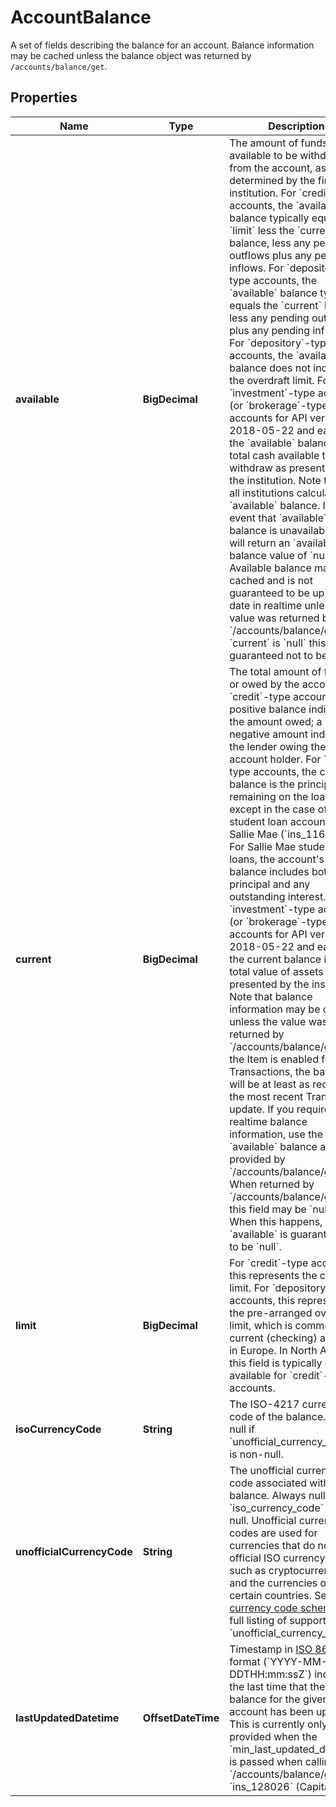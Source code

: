 

# AccountBalance

A set of fields describing the balance for an account. Balance information may be cached unless the balance object was returned by `/accounts/balance/get`.

## Properties

| Name | Type | Description | Notes |
|------------ | ------------- | ------------- | -------------|
|**available** | **BigDecimal** | The amount of funds available to be withdrawn from the account, as determined by the financial institution.  For &#x60;credit&#x60;-type accounts, the &#x60;available&#x60; balance typically equals the &#x60;limit&#x60; less the &#x60;current&#x60; balance, less any pending outflows plus any pending inflows.  For &#x60;depository&#x60;-type accounts, the &#x60;available&#x60; balance typically equals the &#x60;current&#x60; balance less any pending outflows plus any pending inflows. For &#x60;depository&#x60;-type accounts, the &#x60;available&#x60; balance does not include the overdraft limit.  For &#x60;investment&#x60;-type accounts (or &#x60;brokerage&#x60;-type accounts for API versions 2018-05-22 and earlier), the &#x60;available&#x60; balance is the total cash available to withdraw as presented by the institution.  Note that not all institutions calculate the &#x60;available&#x60;  balance. In the event that &#x60;available&#x60; balance is unavailable, Plaid will return an &#x60;available&#x60; balance value of &#x60;null&#x60;.  Available balance may be cached and is not guaranteed to be up-to-date in realtime unless the value was returned by &#x60;/accounts/balance/get&#x60;.  If &#x60;current&#x60; is &#x60;null&#x60; this field is guaranteed not to be &#x60;null&#x60;. |  |
|**current** | **BigDecimal** | The total amount of funds in or owed by the account.  For &#x60;credit&#x60;-type accounts, a positive balance indicates the amount owed; a negative amount indicates the lender owing the account holder.  For &#x60;loan&#x60;-type accounts, the current balance is the principal remaining on the loan, except in the case of student loan accounts at Sallie Mae (&#x60;ins_116944&#x60;). For Sallie Mae student loans, the account&#39;s balance includes both principal and any outstanding interest.  For &#x60;investment&#x60;-type accounts (or &#x60;brokerage&#x60;-type accounts for API versions 2018-05-22 and earlier), the current balance is the total value of assets as presented by the institution.  Note that balance information may be cached unless the value was returned by &#x60;/accounts/balance/get&#x60;; if the Item is enabled for Transactions, the balance will be at least as recent as the most recent Transaction update. If you require realtime balance information, use the &#x60;available&#x60; balance as provided by &#x60;/accounts/balance/get&#x60;.  When returned by &#x60;/accounts/balance/get&#x60;, this field may be &#x60;null&#x60;. When this happens, &#x60;available&#x60; is guaranteed not to be &#x60;null&#x60;. |  |
|**limit** | **BigDecimal** | For &#x60;credit&#x60;-type accounts, this represents the credit limit.  For &#x60;depository&#x60;-type accounts, this represents the pre-arranged overdraft limit, which is common for current (checking) accounts in Europe.  In North America, this field is typically only available for &#x60;credit&#x60;-type accounts. |  |
|**isoCurrencyCode** | **String** | The ISO-4217 currency code of the balance. Always null if &#x60;unofficial_currency_code&#x60; is non-null. |  |
|**unofficialCurrencyCode** | **String** | The unofficial currency code associated with the balance. Always null if &#x60;iso_currency_code&#x60; is non-null. Unofficial currency codes are used for currencies that do not have official ISO currency codes, such as cryptocurrencies and the currencies of certain countries.  See the [currency code schema](https://plaid.com/docs/api/accounts#currency-code-schema) for a full listing of supported &#x60;unofficial_currency_code&#x60;s. |  |
|**lastUpdatedDatetime** | **OffsetDateTime** | Timestamp in [ISO 8601](https://wikipedia.org/wiki/ISO_8601) format (&#x60;YYYY-MM-DDTHH:mm:ssZ&#x60;) indicating the last time that the balance for the given account has been updated  This is currently only provided when the &#x60;min_last_updated_datetime&#x60; is passed when calling &#x60;/accounts/balance/get&#x60; for &#x60;ins_128026&#x60; (Capital One). |  [optional] |



